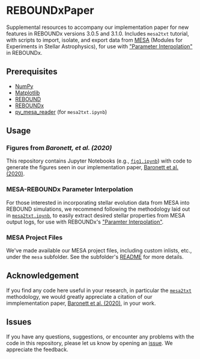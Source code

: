 # REBOUNDxPaper
Supplemental resources to accompany our implementation paper for new features in REBOUNDx versions 3.0.5 and 3.1.0. Includes `mesa2txt` tutorial, with scripts to import, isolate, and export data from [MESA](http://mesa.sourceforge.net/) (Modules for Experiments in Stellar Astrophysics), for use with ["Parameter Interpolation"](https://reboundx.readthedocs.io/en/latest/effects.html#parameter-interpolation) in REBOUNDx.

## Prerequisites
- [NumPy](https://numpy.org/)
- [Matplotlib](https://matplotlib.org/)
- [REBOUND](https://rebound.readthedocs.io/)
- [REBOUNDx](https://reboundx.readthedocs.io/)
- [py_mesa_reader](https://github.com/wmwolf/py_mesa_reader) (for `mesa2txt.ipynb`)

## Usage

### Figures from _Baronett, et al. (2020)_
This repository contains Jupyter Notebooks (e.g., [`fig1.ipynb`](https://github.com/sabaronett/REBOUNDxPaper/blob/master/fig1.ipynb)) with code to generate the figures seen in our implementation paper, [Baronett et al. (2020)](https://arxiv.org).

### MESA-REBOUNDx Parameter Interpolation
For those interested in incorporating stellar evolution data from MESA into REBOUND simulations, we recommend following the methodology laid out in [`mesa2txt.ipynb`](https://github.com/sabaronett/REBOUNDxPaper/blob/master/mesa2txt.ipynb), to easily extract desired stellar properties from MESA output logs, for use with REBOUNDx's ["Paramter Interpolation"](https://reboundx.readthedocs.io/en/latest/effects.html#parameter-interpolation).

### MESA Project Files
We've made available our MESA project files, including custom inlists, etc., under the `mesa` subfolder. See the subfolder's [README](https://github.com/sabaronett/REBOUNDxPaper/tree/master/mesa) for more details.

## Acknowledgement
If you find any code here useful in your research, in particular the [`mesa2txt`](https://github.com/sabaronett/REBOUNDxPaper/blob/master/mesa2txt.ipynb) methodology, we would greatly appreciate a citation of our immplementation paper, [Baronett et al. (2020)](https://arxiv.org), in your work.

## Issues
If you have any questions, suggestions, or encounter any problems with the code in this repository, please let us know by opening an [issue](https://github.com/sabaronett/REBOUNDxPaper/issues). We appreciate the feedback.
